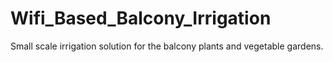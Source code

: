 # Wifi_Based_Balcony_Irrigation
Small scale irrigation solution for the balcony plants and vegetable gardens. 
